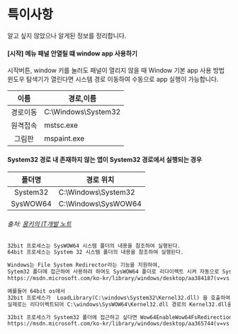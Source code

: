 # 특이사항
알고 싶지 않았으나 알게된 정보를 정리합니다.   

#### [시작] 메뉴 패널 안열릴 떄 window app 사용하기
시작버튼, window 키를 눌러도 패널이 열리지 않을 때 Window 기본 app 사용 방법
윈도우 탐색기가 열린다면 시스템 경로 이동하여 수동으로 app 실행이 가능합니다.

| 이름 | 경로,이름 | 
|:---:|---|
경로이동 | C:\Windows\System32
원격접속 | mstsc.exe
그림판 | mspaint.exe


#### System32 경로 내 존재하지 않는 앱이 System32 경로에서 실행되는 경우
| 폴더명 | 경로 위치 | 
|:---:|---|
System32 | C:\Windows\System32
SysWOW64 | C:\Windows\SysWOW64

###### 출처: [몽키의 IT개발 노트](https://pung77.tistory.com/23) 
```txt
32bit 프로세스는 SysWOW64 시스템 폴더의 내용을 참조하여 실행된다.
64bit 프로세스는 System 32 시스템 폴더의 내용을 참조하여 실행된다.

Windows는 File System Redirector라는 기능을 지원하여,   
Sytem32 폴더에 접근하여 사용하려 하여도 SysWOW64 폴더로 리다이렉트 시켜 자동으로 SysWOW64 폴더의 내용을 참조한다.   
https://msdn.microsoft.com/ko-kr/library/windows/desktop/aa384187(v=vs.85).aspx   

예를들어 64bit os에서 
32bit 프로세스가  LoadLibrary(C:\windows\System32\Kernel32.dll) 을 호출하여 Kernel32.dll을 로딩하려 하여도 
실제로는 리다이렉트되어 C:\windows\SysWOW64\Kernel32.dll 경로의 Kernel32.dll을 참조한다.

32bit 프로세스가 System32 폴더에 접근하고 싶다면 Wow64EnableWow64FsRedirection API를 사용해 리다이렉트 기능을 끄고 강제로 접근하면된다.  
https://msdn.microsoft.com/ko-kr/library/windows/desktop/aa365744(v=vs.85).aspx
```

